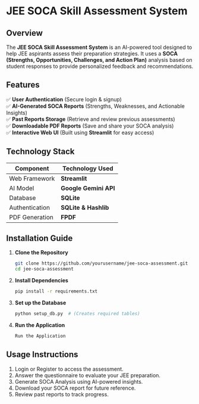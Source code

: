 
# JEE SOCA Skill Assessment System

## Overview
The **JEE SOCA Skill Assessment System** is an AI-powered tool designed to help JEE aspirants assess their preparation strategies. It uses a **SOCA (Strengths, Opportunities, Challenges, and Action Plan)** analysis based on student responses to provide personalized feedback and recommendations.

## Features
✅ **User Authentication** (Secure login & signup)  
✅ **AI-Generated SOCA Reports** (Strengths, Weaknesses, and Actionable Insights)  
✅ **Past Reports Storage** (Retrieve and review previous assessments)  
✅ **Downloadable PDF Reports** (Save and share your SOCA analysis)  
✅ **Interactive Web UI** (Built using **Streamlit** for easy access)  

## Technology Stack
| Component          | Technology Used      |
|-------------------|---------------------|
| Web Framework    | **Streamlit**        |
| AI Model        | **Google Gemini API** |
| Database        | **SQLite**            |
| Authentication  | **SQLite & Hashlib**  |
| PDF Generation  | **FPDF**              |

## Installation Guide
1. **Clone the Repository**  
   ```bash
   git clone https://github.com/yourusername/jee-soca-assessment.git
   cd jee-soca-assessment

2. **Install Dependencies**
   ```bash
   pip install -r requirements.txt
3. **Set up the Database**
   ```bash
   python setup_db.py  # (Creates required tables)
4. **Run the Application**
   ```bash
   Run the Application

## Usage Instructions
1. Login or Register to access the assessment.
2. Answer the questionnaire to evaluate your JEE preparation.
3. Generate SOCA Analysis using AI-powered insights.
4. Download your SOCA report for future reference.
5. Review past reports to track progress.
